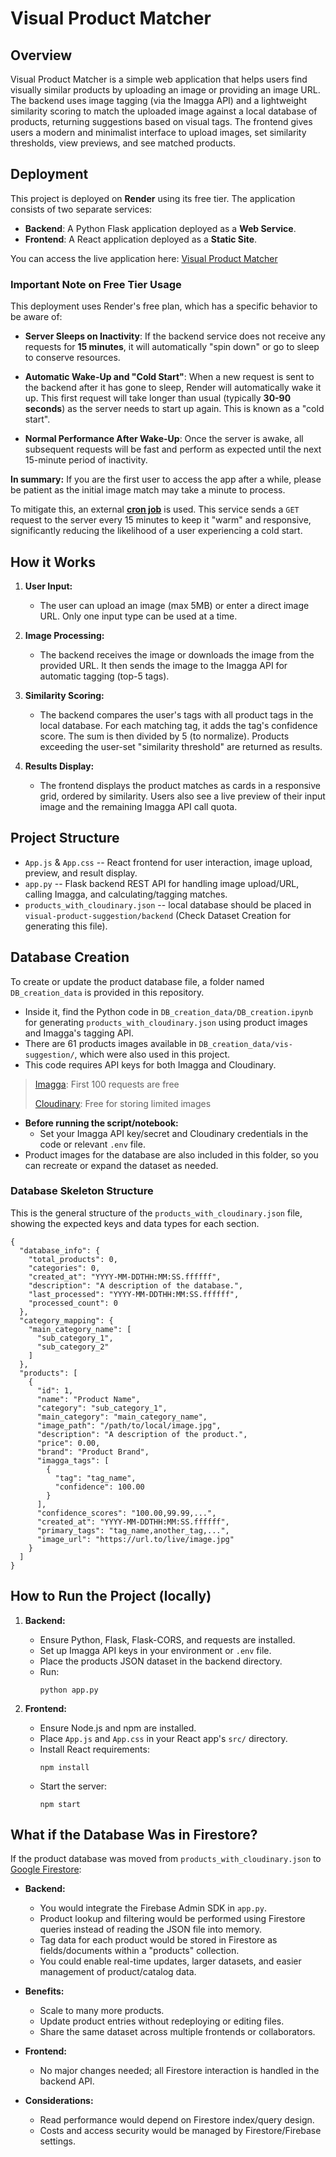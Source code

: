 # Visual Product Matcher

## Overview

Visual Product Matcher is a simple web application that helps users find visually similar products by uploading an image or providing an image URL. The backend uses image tagging (via the Imagga API) and a lightweight similarity scoring to match the uploaded image against a local database of products, returning suggestions based on visual tags. The frontend gives users a modern and minimalist interface to upload images, set similarity thresholds, view previews, and see matched products.


## Deployment

This project is deployed on **Render** using its free tier. The application consists of two separate services:

-   **Backend**: A Python Flask application deployed as a **Web Service**.
-   **Frontend**: A React application deployed as a **Static Site**.

You can access the live application here: [Visual Product Matcher](https://visual-product-suggestion-1.onrender.com/)

### Important Note on Free Tier Usage

This deployment uses Render's free plan, which has a specific behavior to be aware of:

-   **Server Sleeps on Inactivity**: If the backend service does not receive any requests for **15 minutes**, it will automatically "spin down" or go to sleep to conserve resources.

-   **Automatic Wake-Up and "Cold Start"**: When a new request is sent to the backend after it has gone to sleep, Render will automatically wake it up. This first request will take longer than usual (typically **30-90 seconds**) as the server needs to start up again. This is known as a "cold start".

-   **Normal Performance After Wake-Up**: Once the server is awake, all subsequent requests will be fast and perform as expected until the next 15-minute period of inactivity.

**In summary:** If you are the first user to access the app after a while, please be patient as the initial image match may take a minute to process.

To mitigate this, an external [**cron job**](https://cron-job.org/en/) is used. This service sends a `GET` request to the server every 15 minutes to keep it "warm" and responsive, significantly reducing the likelihood of a user experiencing a cold start.


## How it Works

1. **User Input:**
   - The user can upload an image (max 5MB) or enter a direct image URL. Only one input type can be used at a time.

2. **Image Processing:**
   - The backend receives the image or downloads the image from the provided URL. It then sends the image to the Imagga API for automatic tagging (top-5 tags).

3. **Similarity Scoring:**
   - The backend compares the user's tags with all product tags in the local database. For each matching tag, it adds the tag's confidence score. The sum is then divided by 5 (to normalize). Products exceeding the user-set "similarity threshold" are returned as results.

4. **Results Display:**
   - The frontend displays the product matches as cards in a responsive grid, ordered by similarity. Users also see a live preview of their input image and the remaining Imagga API call quota.

## Project Structure

- `App.js` & `App.css` -- React frontend for user interaction, image upload, preview, and result display.
- `app.py` -- Flask backend REST API for handling image upload/URL, calling Imagga, and calculating/tagging matches.
- `products_with_cloudinary.json` -- local database should be placed in `visual-product-suggestion/backend` (Check Dataset Creation for generating this file).

## Database Creation

To create or update the product database file, a folder named `DB_creation_data` is provided in this repository.
- Inside it, find the Python code in `DB_creation_data/DB_creation.ipynb` for generating `products_with_cloudinary.json` using product images and Imagga's tagging API.
- There are 61 products images available in `DB_creation_data/vis-suggestion/`, which were also used in this project.
- This code requires API keys for both Imagga and Cloudinary.

> [Imagga](https://imagga.com/): First 100 requests are free
>
> [Cloudinary](https://cloudinary.com/): Free for storing limited images

- **Before running the script/notebook:**
  - Set your Imagga API key/secret and Cloudinary credentials in the code or relevant `.env` file.
- Product images for the database are also included in this folder, so you can recreate or expand the dataset as needed.

### Database Skeleton Structure

This is the general structure of the `products_with_cloudinary.json` file, showing the expected keys and data types for each section.

```
{
  "database_info": {
    "total_products": 0,
    "categories": 0,
    "created_at": "YYYY-MM-DDTHH:MM:SS.ffffff",
    "description": "A description of the database.",
    "last_processed": "YYYY-MM-DDTHH:MM:SS.ffffff",
    "processed_count": 0
  },
  "category_mapping": {
    "main_category_name": [
      "sub_category_1",
      "sub_category_2"
    ]
  },
  "products": [
    {
      "id": 1,
      "name": "Product Name",
      "category": "sub_category_1",
      "main_category": "main_category_name",
      "image_path": "/path/to/local/image.jpg",
      "description": "A description of the product.",
      "price": 0.00,
      "brand": "Product Brand",
      "imagga_tags": [
        {
          "tag": "tag_name",
          "confidence": 100.00
        }
      ],
      "confidence_scores": "100.00,99.99,...",
      "created_at": "YYYY-MM-DDTHH:MM:SS.ffffff",
      "primary_tags": "tag_name,another_tag,...",
      "image_url": "https://url.to/live/image.jpg"
    }
  ]
}
```

## How to Run the Project (locally)

1. **Backend:**
   - Ensure Python, Flask, Flask-CORS, and requests are installed.
   - Set up Imagga API keys in your environment or `.env` file.
   - Place the products JSON dataset in the backend directory.
   - Run:
     ```
     python app.py
     ```

2. **Frontend:**
   - Ensure Node.js and npm are installed.
   - Place `App.js` and `App.css` in your React app's `src/` directory.
   - Install React requirements:
     ```
     npm install
     ```
   - Start the server:
     ```
     npm start
     ```

## What if the Database Was in Firestore?

If the product database was moved from `products_with_cloudinary.json` to [Google Firestore](https://firebase.google.com/docs/firestore):

- **Backend:**
  - You would integrate the Firebase Admin SDK in `app.py`.
  - Product lookup and filtering would be performed using Firestore queries instead of reading the JSON file into memory.
  - Tag data for each product would be stored in Firestore as fields/documents within a "products" collection.
  - You could enable real-time updates, larger datasets, and easier management of product/catalog data.

- **Benefits:**
  - Scale to many more products.
  - Update product entries without redeploying or editing files.
  - Share the same dataset across multiple frontends or collaborators.

- **Frontend:**
  - No major changes needed; all Firestore interaction is handled in the backend API.

- **Considerations:**
  - Read performance would depend on Firestore index/query design.
  - Costs and access security would be managed by Firestore/Firebase settings.
